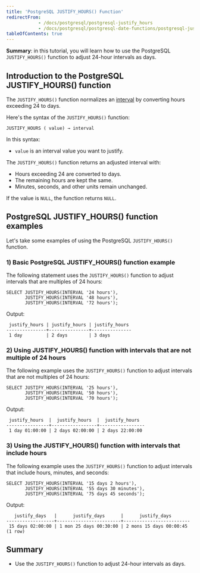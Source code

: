 ```yaml
---
title: 'PostgreSQL JUSTIFY_HOURS() Function'
redirectFrom:
            - /docs/postgresql/postgresql-justify_hours 
            - /docs/postgresql/postgresql-date-functions/postgresql-justify_hours
tableOfContents: true
---
```


**Summary**: in this tutorial, you will learn how to use the PostgreSQL `JUSTIFY_HOURS()` function to adjust 24-hour intervals as days.

## Introduction to the PostgreSQL JUSTIFY_HOURS() function

The `JUSTIFY_HOURS()` function normalizes an [interval](/docs/postgresql/postgresql-interval) by converting hours exceeding 24 to days.

Here's the syntax of the `JUSTIFY_HOURS()` function:

```
JUSTIFY_HOURS ( value) → interval
```

In this syntax:

- `value` is an interval value you want to justify.

The `JUSTIFY_HOURS()` function returns an adjusted interval with:

- Hours exceeding 24 are converted to days.
- The remaining hours are kept the same.
- Minutes, seconds, and other units remain unchanged.

If the value is `NULL`, the function returns `NULL`.

## PostgreSQL JUSTIFY_HOURS() function examples

Let's take some examples of using the PostgreSQL `JUSTIFY_HOURS()` function.

### 1) Basic PostgreSQL JUSTIFY_HOURS() function example

The following statement uses the `JUSTIFY_HOURS()` function to adjust intervals that are multiples of 24 hours:

```
SELECT JUSTIFY_HOURS(INTERVAL '24 hours'),
       JUSTIFY_HOURS(INTERVAL '48 hours'),
       JUSTIFY_HOURS(INTERVAL '72 hours');
```

Output:

```
 justify_hours | justify_hours | justify_hours
---------------+---------------+---------------
 1 day         | 2 days        | 3 days
```

### 2) Using JUSTIFY_HOURS() function with intervals that are not multiple of 24 hours

The following example uses the `JUSTIFY_HOURS()` function to adjust intervals that are not multiples of 24 hours:

```
SELECT JUSTIFY_HOURS(INTERVAL '25 hours'),
       JUSTIFY_HOURS(INTERVAL '50 hours'),
       JUSTIFY_HOURS(INTERVAL '70 hours');
```

Output:

```
 justify_hours  |  justify_hours  |  justify_hours
----------------+-----------------+-----------------
 1 day 01:00:00 | 2 days 02:00:00 | 2 days 22:00:00
```

### 3) Using the JUSTIFY_HOURS() function with intervals that include hours

The following example uses the `JUSTIFY_HOURS()` function to adjust intervals that include hours, minutes, and seconds:

```
SELECT JUSTIFY_HOURS(INTERVAL '15 days 2 hours'),
       JUSTIFY_HOURS(INTERVAL '55 days 30 minutes'),
       JUSTIFY_HOURS(INTERVAL '75 days 45 seconds');
```

Output:

```
   justify_days   |      justify_days      |      justify_days
------------------+------------------------+-------------------------
 15 days 02:00:00 | 1 mon 25 days 00:30:00 | 2 mons 15 days 00:00:45
(1 row)
```

## Summary

- Use the `JUSTIFY_HOURS()` function to adjust 24-hour intervals as days.
